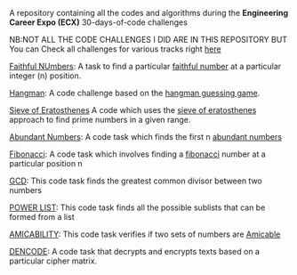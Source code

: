 A repository containing all the codes and algorithms during the **Engineering Career Expo (ECX)** 30-days-of-code challenges 

NB:NOT ALL THE CODE CHALLENGES I DID ARE IN THIS REPOSITORY BUT You can Check all challenges for various tracks right [here](https://www.30daysofcode.xyz)


[Faithful NUmbers](https://github.com/E-wave112/ecx-daily-code-challenges/blob/master/Osagie_Iyayi.Day05.py): A task to find a particular [faithful number](https://practice.geeksforgeeks.org/problems/faithful-numbers0014/1) at a particular integer (n)  position.


[Hangman](https://github.com/E-wave112/ecx-daily-code-challenges/blob/master/day-08-code-challenge.py): A code challenge based on the [hangman guessing game](https://en.wikipedia.org/wiki/Hangman_(game)).

[Sieve of Eratosthenes](https://github.com/E-wave112/ecx-daily-code-challenges/blob/master/day-10-code-challenge.py) A code which uses the [sieve of eratosthenes](https://en.wikipedia.org/wiki/Sieve_of_Eratosthenes) approach to find prime numbers in a given range.

[Abundant Numbers](https://github.com/E-wave112/ecx-daily-code-challenges/blob/master/day-17-code-challenge.py): A code task which finds the first n [abundant numbers](https://en.wikipedia.org/wiki/Abundant_number)

[Fibonacci](https://github.com/E-wave112/ecx-daily-code-challenges/blob/master/day-22-code-challenge.py): A code task which involves finding a [fibonacci](https://en.wikipedia.org/wiki/Fibonacci_number) number at a particular position n

[GCD](https://github.com/E-wave112/ecx-daily-code-challenges/blob/master/day-27-code-challenge.py): This code task finds the greatest common divisor between two numbers

[POWER LIST](https://github.com/E-wave112/ecx-daily-code-challenges/blob/master/day-06-code-challenge.py): This code task finds all the possible sublists that can be formed from a list

[AMICABILITY](https://github.com/E-wave112/ecx-daily-code-challenges/blob/master/day-18-code-challenge.py): This code task verifies if two sets of numbers are [Amicable](https://en.wikipedia.org/wiki/Amicable_numbers)

[DENCODE](https://github.com/E-wave112/ecx-daily-code-challenges/blob/master/day-09-code-challenge.py): A code task that decrypts and encrypts texts based on a particular cipher matrix.

